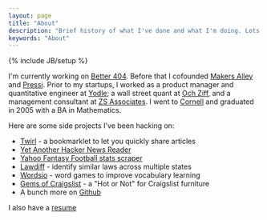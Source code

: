 ```yaml
---
layout: page
title: "About"
description: "Brief history of what I've done and what I'm doing. Lots of neat stuff."
keywords: "About"
---
```

{% include JB/setup %}

I'm currently working on <a href="http://better404.com">Better 404</a>. Before that I cofounded <a href="https://makersalley.com" target="_blank">Makers Alley</a> and <a href="http://getpressi.com" target="_blank">Pressi</a>. Prior to my startups, I worked as a product manager and quantitative engineer at <a href="http://www.yodle.com" target="_blank">Yodle</a>; a wall street quant at <a href="http://www.ozcap.com" target="_blank">Och Ziff</a>, and a management consultant at <a href="http://www.zsassociates.com" target="_blank">ZS Associates</a>. I went to <a href="http://www.cornell.edu" target="_blank">Cornell</a> and graduated in 2005 with a BA in Mathematics.

Here are some side projects I've been hacking on:
<ul>
    <li><a href="http://www.twirlapp.com" target="_blank">Twirl</a> - a bookmarklet to let you quickly share articles</li>
    <li><a href="http://yahnr.com" target="_blank">Yet Another Hacker News Reader</a></li>
    <li><a href="https://github.com/dangoldin/yahoo-ffl" target="_blank">Yahoo Fantasy Football stats scraper</a></li>
    <li><a href="https://github.com/dangoldin/lawdiff" target="_blank">Lawdiff</a> - identify similar laws across multiple states</li>
    <li><a href="http://www.wordsio.com" target="_blank">Wordsio</a> - word games to improve vocabulary learning</li>
    <li><a href="http://www.gemsofcl.com" target="_blank">Gems of Craigslist</a> - a "Hot or Not" for Craigslist furniture</li>
    <li>A bunch more on <a href="https://github.com/dangoldin" target="_blank">Github</a></li>
</ul>

I also have a <a href="{{ DATA_PATH }}dg_res.pdf">resume</a>